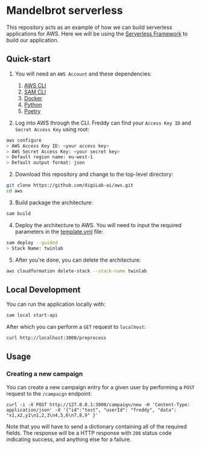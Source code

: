 # Mandelbrot serverless

This repository acts as an example of how we can build serverless applications for AWS.
Here we will be using the [Serverless Framework](https://serverless.com/) to build our application.

## Quick-start

1. You will need an `AWS Account` and these dependencies:

    1. [AWS CLI](https://docs.aws.amazon.com/cli/latest/userguide/getting-started-install.html#getting-started-install-instructions)
    2. [SAM CLI](https://docs.aws.amazon.com/serverless-application-model/latest/developerguide/serverless-sam-cli-install.html)
    3. [Docker](https://www.docker.com/)
    4. [Python](https://www.python.org/)
    5. [Poetry](https://python-poetry.org/docs/#installation)

2. Log into AWS through the CLI. Freddy can find your `Access Key ID` and `Secret Access Key` using root:

```bash
aws configure
> AWS Access Key ID: <your access key>
> AWS Secret Access Key: <your secret key>
> Default region name: eu-west-1
> Default output format: json
```

2. Download this repository and change to the top-level directory:

```bash
git clone https://github.com/digiLab-ai/aws.git
cd aws
```

3. Build package the architecture:

```bash
sam build
```

4. Deploy the architecture to AWS. You will need to input the required parameters in the [template.yml](template.yml) file:

```bash
sam deploy --guided
> Stack Name: twinlab
```

5. After you're done, you can delete the architecture:

```bash
aws cloudformation delete-stack --stack-name twinlab
```

## Local Development

You can run the application locally with:

```bash
sam local start-api
```

After which you can perform a `GET` request to `localhost`:

```bash
curl http://localhost:3000/preprocess
```

## Usage

### Creating a new campaign

You can create a new campaign entry for a given user by performing a `POST` request to the `/campaign` endpoint:

```shell
curl -i -X POST http://127.0.0.1:3000/campaign/new -H 'Content-Type: application/json' -d '{"id":"test", "userId": "freddy", "data": "x1,x2,y1\n1,2,3\n4,5,6\n7,8,9" }'
```

Note that you will have to send a dictionary containing all of the required fields. The response will be a HTTP response with `200` status code indicating success, and anything else for a failure.
